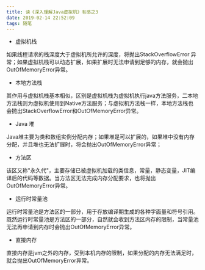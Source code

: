 ```yaml
---
title: 读《深入理解Java虚拟机》有感之3
date: 2019-02-14 22:52:09
tags: 随笔
---
```


- 虚拟机栈
  
 如果线程请求的栈深度大于虚拟机所允许的深度，将抛出StackOverflowError 异常；如果虚拟机栈可以动态扩展，如果扩展时无法申请到足够的内存，就会抛出OutOfMemoryError异常。

- 本地方法栈
 
其作用与虚拟机栈基本相似，区别是虚拟机栈为虚拟机执行java方法服务，二本地方法栈则为虚拟机使用到Native方法服务；与虚拟机方法栈一样，本地方法栈也会抛出StackOverflowError和OutOfMemoryError异常。

- Java 堆

Java堆主要为类和数组实例分配内存；如果堆是可以扩展的，如果堆中没有内存分配，并且堆也无法扩展时，将会抛出OutOfMemoryError异常；

- 方法区

该区又称"永久代"，主要存储已被虚拟机加载的类信息，常量，静态变量，JIT编译后的代码等数据。当方法区无法完成内存分配要求，也将抛出
OutOfMemoryError异常。

- 运行时常量池

运行时常量池是方法区的一部分，用于存放编译期生成的各种字面量和符号引用。既然运行时常量池是方法区的一部分，自然就会收到方法区内存的限制，当常量池无法再申请到内存时会抛出OutOfMemoryError异常。

- 直接内存

直接内存是jvm之外的内存，受到本机内存的限制，如果分配的内存无法满足时，就会抛出OutOfMemoryError异常。

